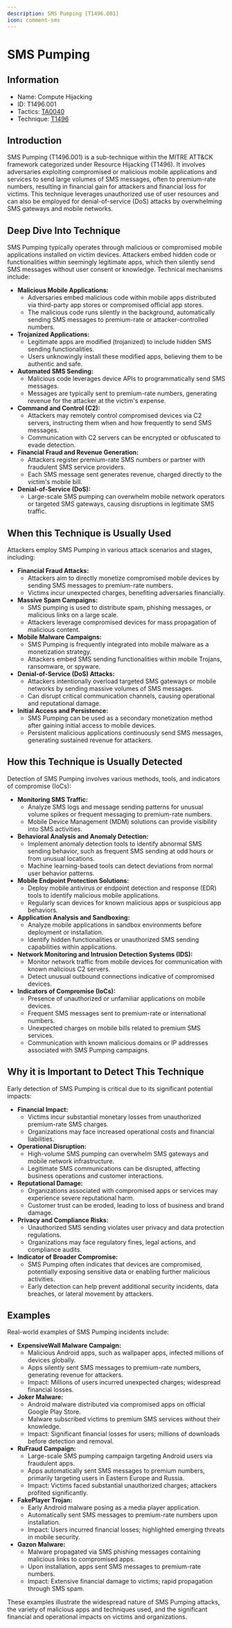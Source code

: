 ```yaml
---
description: SMS Pumping [T1496.001]
icon: comment-sms
---
```


# SMS Pumping

## Information

- Name: Compute Hijacking
- ID: T1496.001
- Tactics: [TA0040](../TA0040/TA0040.md)
- Technique: [T1496](T1496.md)

## Introduction

SMS Pumping (T1496.001) is a sub-technique within the MITRE ATT\&CK framework categorized under Resource Hijacking (T1496). It involves adversaries exploiting compromised or malicious mobile applications and services to send large volumes of SMS messages, often to premium-rate numbers, resulting in financial gain for attackers and financial loss for victims. This technique leverages unauthorized use of user resources and can also be employed for denial-of-service (DoS) attacks by overwhelming SMS gateways and mobile networks.

## Deep Dive Into Technique

SMS Pumping typically operates through malicious or compromised mobile applications installed on victim devices. Attackers embed hidden code or functionalities within seemingly legitimate apps, which then silently send SMS messages without user consent or knowledge. Technical mechanisms include:

- **Malicious Mobile Applications:**
  - Adversaries embed malicious code within mobile apps distributed via third-party app stores or compromised official app stores.
  - The malicious code runs silently in the background, automatically sending SMS messages to premium-rate or attacker-controlled numbers.
- **Trojanized Applications:**
  - Legitimate apps are modified (trojanized) to include hidden SMS sending functionalities.
  - Users unknowingly install these modified apps, believing them to be authentic and safe.
- **Automated SMS Sending:**
  - Malicious code leverages device APIs to programmatically send SMS messages.
  - Messages are typically sent to premium-rate numbers, generating revenue for the attacker at the victim's expense.
- **Command and Control (C2):**
  - Attackers may remotely control compromised devices via C2 servers, instructing them when and how frequently to send SMS messages.
  - Communication with C2 servers can be encrypted or obfuscated to evade detection.
- **Financial Fraud and Revenue Generation:**
  - Attackers register premium-rate SMS numbers or partner with fraudulent SMS service providers.
  - Each SMS message sent generates revenue, charged directly to the victim's mobile bill.
- **Denial-of-Service (DoS):**
  - Large-scale SMS pumping can overwhelm mobile network operators or targeted SMS gateways, causing disruptions in legitimate SMS traffic.

## When this Technique is Usually Used

Attackers employ SMS Pumping in various attack scenarios and stages, including:

- **Financial Fraud Attacks:**
  - Attackers aim to directly monetize compromised mobile devices by sending SMS messages to premium-rate numbers.
  - Victims incur unexpected charges, benefiting adversaries financially.
- **Massive Spam Campaigns:**
  - SMS pumping is used to distribute spam, phishing messages, or malicious links on a large scale.
  - Attackers leverage compromised devices for mass propagation of malicious content.
- **Mobile Malware Campaigns:**
  - SMS Pumping is frequently integrated into mobile malware as a monetization strategy.
  - Attackers embed SMS sending functionalities within mobile Trojans, ransomware, or spyware.
- **Denial-of-Service (DoS) Attacks:**
  - Attackers intentionally overload targeted SMS gateways or mobile networks by sending massive volumes of SMS messages.
  - Can disrupt critical communication channels, causing operational and reputational damage.
- **Initial Access and Persistence:**
  - SMS Pumping can be used as a secondary monetization method after gaining initial access to mobile devices.
  - Persistent malicious applications continuously send SMS messages, generating sustained revenue for attackers.

## How this Technique is Usually Detected

Detection of SMS Pumping involves various methods, tools, and indicators of compromise (IoCs):

- **Monitoring SMS Traffic:**
  - Analyze SMS logs and message sending patterns for unusual volume spikes or frequent messaging to premium-rate numbers.
  - Mobile Device Management (MDM) solutions can provide visibility into SMS activities.
- **Behavioral Analysis and Anomaly Detection:**
  - Implement anomaly detection tools to identify abnormal SMS sending behavior, such as frequent SMS sending at odd hours or from unusual locations.
  - Machine learning-based tools can detect deviations from normal user behavior patterns.
- **Mobile Endpoint Protection Solutions:**
  - Deploy mobile antivirus or endpoint detection and response (EDR) tools to identify malicious mobile applications.
  - Regularly scan devices for known malicious apps or suspicious app behaviors.
- **Application Analysis and Sandboxing:**
  - Analyze mobile applications in sandbox environments before deployment or installation.
  - Identify hidden functionalities or unauthorized SMS sending capabilities within applications.
- **Network Monitoring and Intrusion Detection Systems (IDS):**
  - Monitor network traffic from mobile devices for communication with known malicious C2 servers.
  - Detect unusual outbound connections indicative of compromised devices.
- **Indicators of Compromise (IoCs):**
  - Presence of unauthorized or unfamiliar applications on mobile devices.
  - Frequent SMS messages sent to premium-rate or international numbers.
  - Unexpected charges on mobile bills related to premium SMS services.
  - Communication with known malicious domains or IP addresses associated with SMS Pumping campaigns.

## Why it is Important to Detect This Technique

Early detection of SMS Pumping is critical due to its significant potential impacts:

- **Financial Impact:**
  - Victims incur substantial monetary losses from unauthorized premium-rate SMS charges.
  - Organizations may face increased operational costs and financial liabilities.
- **Operational Disruption:**
  - High-volume SMS pumping can overwhelm SMS gateways and mobile network infrastructure.
  - Legitimate SMS communications can be disrupted, affecting business operations and customer interactions.
- **Reputational Damage:**
  - Organizations associated with compromised apps or services may experience severe reputational harm.
  - Customer trust can be eroded, leading to loss of business and brand damage.
- **Privacy and Compliance Risks:**
  - Unauthorized SMS sending violates user privacy and data protection regulations.
  - Organizations may face regulatory fines, legal actions, and compliance audits.
- **Indicator of Broader Compromise:**
  - SMS Pumping often indicates that devices are compromised, potentially exposing sensitive data or enabling further malicious activities.
  - Early detection can help prevent additional security incidents, data breaches, or lateral movement by attackers.

## Examples

Real-world examples of SMS Pumping incidents include:

- **ExpensiveWall Malware Campaign:**
  - Malicious Android apps, such as wallpaper apps, infected millions of devices globally.
  - Apps silently sent SMS messages to premium-rate numbers, generating revenue for attackers.
  - Impact: Millions of users incurred unexpected charges; widespread financial losses.
- **Joker Malware:**
  - Android malware distributed via compromised apps on official Google Play Store.
  - Malware subscribed victims to premium SMS services without their knowledge.
  - Impact: Significant financial losses for users; millions of downloads before detection and removal.
- **RuFraud Campaign:**
  - Large-scale SMS pumping campaign targeting Android users via fraudulent apps.
  - Apps automatically sent SMS messages to premium numbers, primarily targeting users in Eastern Europe and Russia.
  - Impact: Victims faced substantial unauthorized charges; attackers profited significantly.
- **FakePlayer Trojan:**
  - Early Android malware posing as a media player application.
  - Automatically sent SMS messages to premium-rate numbers upon installation.
  - Impact: Users incurred financial losses; highlighted emerging threats in mobile security.
- **Gazon Malware:**
  - Malware propagated via SMS phishing messages containing malicious links to compromised apps.
  - Upon installation, apps sent SMS messages to premium-rate numbers.
  - Impact: Extensive financial damage to victims; rapid propagation through SMS spam.

These examples illustrate the widespread nature of SMS Pumping attacks, the variety of malicious apps and techniques used, and the significant financial and operational impacts on victims and organizations.
